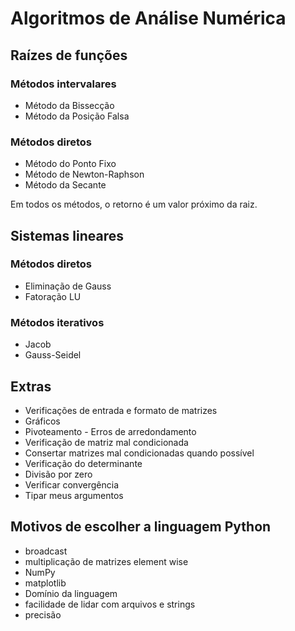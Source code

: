 # Algoritmos de Análise Numérica
## Raízes de funções
### Métodos intervalares
* Método da Bissecção
* Método da Posição Falsa
### Métodos diretos
* Método do Ponto Fixo
* Método de Newton-Raphson
* Método da Secante

Em todos os métodos, o retorno é um valor próximo da raiz.

## Sistemas lineares
### Métodos diretos
* Eliminação de Gauss
* Fatoração LU
### Métodos iterativos
* Jacob
* Gauss-Seidel

## Extras
* Verificações de entrada e formato de matrizes
* Gráficos
* Pivoteamento - Erros de arredondamento
* Verificação de matriz mal condicionada
* Consertar matrizes mal condicionadas quando possível
* Verificação do determinante
* Divisão por zero
* Verificar convergência
* Tipar meus argumentos

## Motivos de escolher a linguagem Python
* broadcast
* multiplicação de matrizes element wise
* NumPy
* matplotlib
* Domínio da linguagem
* facilidade de lidar com arquivos e strings
* precisão
